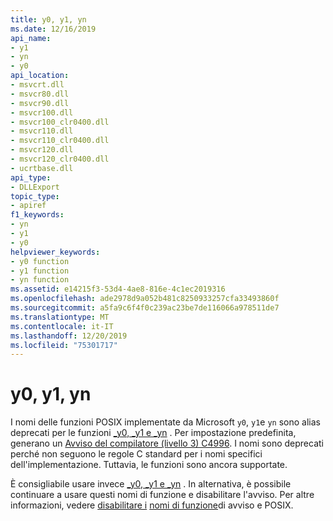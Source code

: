 ```yaml
---
title: y0, y1, yn
ms.date: 12/16/2019
api_name:
- y1
- yn
- y0
api_location:
- msvcrt.dll
- msvcr80.dll
- msvcr90.dll
- msvcr100.dll
- msvcr100_clr0400.dll
- msvcr110.dll
- msvcr110_clr0400.dll
- msvcr120.dll
- msvcr120_clr0400.dll
- ucrtbase.dll
api_type:
- DLLExport
topic_type:
- apiref
f1_keywords:
- yn
- y1
- y0
helpviewer_keywords:
- y0 function
- y1 function
- yn function
ms.assetid: e14215f3-53d4-4ae8-816e-4c1ec2019316
ms.openlocfilehash: ade2978d9a052b481c8250933257cfa33493860f
ms.sourcegitcommit: a5fa9c6f4f0c239ac23be7de116066a978511de7
ms.translationtype: MT
ms.contentlocale: it-IT
ms.lasthandoff: 12/20/2019
ms.locfileid: "75301717"
---
```

# <a name="y0-y1-yn"></a>y0, y1, yn

I nomi delle funzioni POSIX implementate da Microsoft `y0`, `y1`e `yn` sono alias deprecati per le funzioni [_y0, _y1 e _yn](bessel-functions-j0-j1-jn-y0-y1-yn.md) . Per impostazione predefinita, generano un [Avviso del compilatore (livello 3) C4996](../../error-messages/compiler-warnings/compiler-warning-level-3-c4996.md). I nomi sono deprecati perché non seguono le regole C standard per i nomi specifici dell'implementazione. Tuttavia, le funzioni sono ancora supportate.

È consigliabile usare invece [_y0, _y1 e _yn](bessel-functions-j0-j1-jn-y0-y1-yn.md) . In alternativa, è possibile continuare a usare questi nomi di funzione e disabilitare l'avviso. Per altre informazioni, vedere [disabilitare i](../../error-messages/compiler-warnings/compiler-warning-level-3-c4996.md#turn-off-the-warning) [nomi di funzione](../../error-messages/compiler-warnings/compiler-warning-level-3-c4996.md#posix-function-names)di avviso e POSIX.
